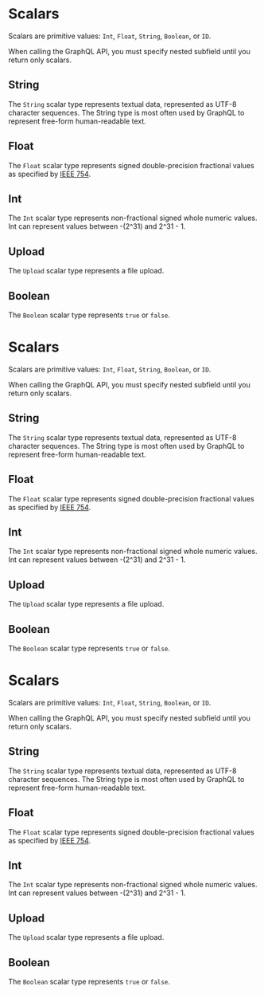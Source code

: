 # Scalars
Scalars are primitive values: `Int`, `Float`, `String`, `Boolean`, or `ID`.

When calling the GraphQL API, you must specify nested subfield until you return only scalars.

## String
The `String` scalar type represents textual data, represented as UTF-8 character sequences. The String type is most often used by GraphQL to represent free-form human-readable text.

## Float
The `Float` scalar type represents signed double-precision fractional values as specified by [IEEE 754](http://en.wikipedia.org/wiki/IEEE_floating_point). 

## Int
The `Int` scalar type represents non-fractional signed whole numeric values. Int can represent values between -(2^31) and 2^31 - 1. 

## Upload
The `Upload` scalar type represents a file upload.

## Boolean
The `Boolean` scalar type represents `true` or `false`.

# Scalars
Scalars are primitive values: `Int`, `Float`, `String`, `Boolean`, or `ID`.

When calling the GraphQL API, you must specify nested subfield until you return only scalars.

## String
The `String` scalar type represents textual data, represented as UTF-8 character sequences. The String type is most often used by GraphQL to represent free-form human-readable text.

## Float
The `Float` scalar type represents signed double-precision fractional values as specified by [IEEE 754](http://en.wikipedia.org/wiki/IEEE_floating_point). 

## Int
The `Int` scalar type represents non-fractional signed whole numeric values. Int can represent values between -(2^31) and 2^31 - 1. 

## Upload
The `Upload` scalar type represents a file upload.

## Boolean
The `Boolean` scalar type represents `true` or `false`.

# Scalars
Scalars are primitive values: `Int`, `Float`, `String`, `Boolean`, or `ID`.

When calling the GraphQL API, you must specify nested subfield until you return only scalars.

## String
The `String` scalar type represents textual data, represented as UTF-8 character sequences. The String type is most often used by GraphQL to represent free-form human-readable text.

## Float
The `Float` scalar type represents signed double-precision fractional values as specified by [IEEE 754](http://en.wikipedia.org/wiki/IEEE_floating_point). 

## Int
The `Int` scalar type represents non-fractional signed whole numeric values. Int can represent values between -(2^31) and 2^31 - 1. 

## Upload
The `Upload` scalar type represents a file upload.

## Boolean
The `Boolean` scalar type represents `true` or `false`.

